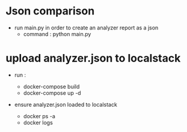 # Json comparison 

* run main.py in order to create an analyzer report as a json
  - command : python main.py
  
# upload analyzer.json to localstack

* run :
  - docker-compose build
  - docker-compose up -d


* ensure analyzer.json loaded to localstack
    - docker ps -a
    - docker logs <CONTAINER ID>

